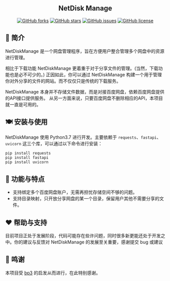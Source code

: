 <h2 align="center">NetDisk Manage</h2>

<p align="center"><a href="https://github.com/LengGeng/NetDiskManage/network"><img alt="GitHub forks" src="https://img.shields.io/github/forks/LengGeng/NetDiskManage"></a> <a href="https://github.com/LengGeng/NetDiskManage/stargazers"><img alt="GitHub stars" src="https://img.shields.io/github/stars/LengGeng/NetDiskManage"></a> <a href="https://github.com/LengGeng/NetDiskManage/issues"><img alt="GitHub issues" src="https://img.shields.io/github/issues/LengGeng/NetDiskManage"></a> <a href="https://github.com/LengGeng/NetDiskManage/blob/master/LICENSE"><img alt="GitHub license" src="https://img.shields.io/github/license/LengGeng/NetDiskManage"></a></p>

## 📙 简介

NetDiskManage 是一个网盘管理程序，旨在方便用户整合管理多个网盘中的资源进行管理。

相比于下载功能 NetDiskManage 更着重于对于分享文件的管理。(当然，下载功能也是必不可少的。)
正因如此，你可以通过 NetDiskManage 构建一个用于管理你对外分享的文件的网站。而不仅仅只是传统的下载服务。

NetDiskManage 本身并不存储文件数据，而是对接百度网盘，依赖百度网盘提供的API接口提供服务。
从另一方面来说，只要百度网盘不删除相应的API，本项目就一直是可用的。

## 🍽 安装与使用

NetDiskManage 使用 Python3.7 进行开发。主要依赖于 `requests`、`fastapi`、`uvicorn` 这三个库，可以通过以下命令进行安装：

~~~shell
pip install requests
pip install fastapi
pip install uvicorn
~~~

## 🍬 功能与特点

- 支持绑定多个百度网盘账户，无需再担忧存储空间不够的问题。
- 支持目录映射，只开放分享网盘的某一个目录，保留用户其他不需要分享的文件。

## ❤ 帮助与支持

目前项目正处于发展阶段，代码可能存在些许问题，同时很多新更能还处于开发之中。你的建议与反馈对 NetDiskManage 的发展至关重要，感谢提交 bug 或建议

## 🍩 鸣谢

本项目受 [bp3](https://github.com/zhufenghua1998/bp3) 的启发从而进行，在此特别感谢。